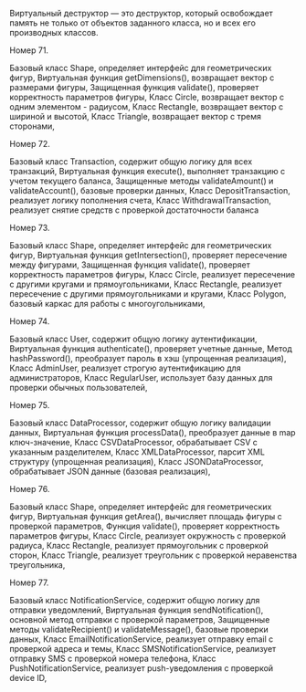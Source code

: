 Виртуальный деструктор — это деструктор, который освобождает память не только от объектов заданного класса, но и всех его производных классов.


Номер 71.

Базовый класс Shape, определяет интерфейс для геометрических фигур,
Виртуальная функция getDimensions(), возвращает вектор с размерами фигуры,
Защищенная функция validate(), проверяет корректность параметров фигуры,
Класс Circle, возвращает вектор с одним элементом - радиусом,
Класс Rectangle, возвращает вектор с шириной и высотой,
Класс Triangle, возвращает вектор с тремя сторонами,



Номер 72.

Базовый класс Transaction, содержит общую логику для всех транзакций,
Виртуальная функция execute(), выполняет транзакцию с учетом текущего баланса,
Защищенные методы validateAmount() и validateAccount(), базовые проверки данных,
Класс DepositTransaction, реализует логику пополнения счета,
Класс WithdrawalTransaction, реализует снятие средств с проверкой достаточности баланса

Номер 73.

Базовый класс Shape, определяет интерфейс для геометрических фигур,
Виртуальная функция getIntersection(), проверяет пересечение между фигурами,
Защищенная функция validate(), проверяет корректность параметров фигуры,
Класс Circle, реализует пересечение с другими кругами и прямоугольниками,
Класс Rectangle, реализует пересечение с другими прямоугольниками и кругами,
Класс Polygon, базовый каркас для работы с многоугольниками,

Номер 74.

Базовый класс User, содержит общую логику аутентификации,
Виртуальная функция authenticate(), проверяет учетные данные,
Метод hashPassword(), преобразует пароль в хэш (упрощенная реализация),
Класс AdminUser, реализует строгую аутентификацию для администраторов,
Класс RegularUser, использует базу данных для проверки обычных пользователей,

Номер 75.

Базовый класс DataProcessor, содержит общую логику валидации данных,
Виртуальная функция processData(), преобразует данные в map ключ-значение,
Класс CSVDataProcessor, обрабатывает CSV с указанным разделителем,
Класс XMLDataProcessor, парсит XML структуру (упрощенная реализация),
Класс JSONDataProcessor, обрабатывает JSON данные (базовая реализация),

Номер 76.

Базовый класс Shape, определяет интерфейс для геометрических фигур,
Виртуальная функция getArea(), вычисляет площадь фигуры с проверкой параметров,
Функция validate(), проверяет корректность параметров фигуры,
Класс Circle, реализует окружность с проверкой радиуса,
Класс Rectangle, реализует прямоугольник с проверкой сторон,
Класс Triangle, реализует треугольник с проверкой неравенства треугольника,

Номер 77.

Базовый класс NotificationService, содержит общую логику для отправки уведомлений,
Виртуальная функция sendNotification(), основной метод отправки с проверкой параметров,
Защищенные методы validateRecipient() и validateMessage(), базовые проверки данных,
Класс EmailNotificationService, реализует отправку email с проверкой адреса и темы,
Класс SMSNotificationService, реализует отправку SMS с проверкой номера телефона,
Класс PushNotificationService, реализует push-уведомления с проверкой device ID,


